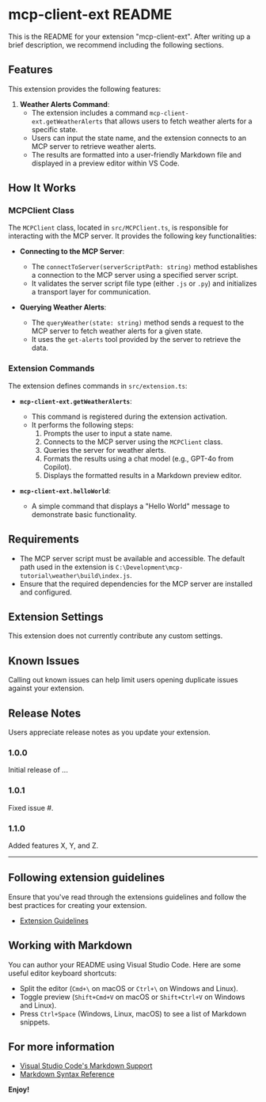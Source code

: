 # mcp-client-ext README

This is the README for your extension "mcp-client-ext". After writing up a brief description, we recommend including the following sections.

## Features

This extension provides the following features:

1. **Weather Alerts Command**:
   - The extension includes a command `mcp-client-ext.getWeatherAlerts` that allows users to fetch weather alerts for a specific state.
   - Users can input the state name, and the extension connects to an MCP server to retrieve weather alerts.
   - The results are formatted into a user-friendly Markdown file and displayed in a preview editor within VS Code.

## How It Works

### MCPClient Class

The `MCPClient` class, located in `src/MCPClient.ts`, is responsible for interacting with the MCP server. It provides the following key functionalities:

- **Connecting to the MCP Server**:
  - The `connectToServer(serverScriptPath: string)` method establishes a connection to the MCP server using a specified server script.
  - It validates the server script file type (either `.js` or `.py`) and initializes a transport layer for communication.

- **Querying Weather Alerts**:
  - The `queryWeather(state: string)` method sends a request to the MCP server to fetch weather alerts for a given state.
  - It uses the `get-alerts` tool provided by the server to retrieve the data.

### Extension Commands

The extension defines commands in `src/extension.ts`:

- **`mcp-client-ext.getWeatherAlerts`**:
  - This command is registered during the extension activation.
  - It performs the following steps:
    1. Prompts the user to input a state name.
    2. Connects to the MCP server using the `MCPClient` class.
    3. Queries the server for weather alerts.
    4. Formats the results using a chat model (e.g., GPT-4o from Copilot).
    5. Displays the formatted results in a Markdown preview editor.

- **`mcp-client-ext.helloWorld`**:
  - A simple command that displays a "Hello World" message to demonstrate basic functionality.

## Requirements

- The MCP server script must be available and accessible. The default path used in the extension is `C:\Development\mcp-tutorial\weather\build\index.js`.
- Ensure that the required dependencies for the MCP server are installed and configured.

## Extension Settings

This extension does not currently contribute any custom settings.

## Known Issues

Calling out known issues can help limit users opening duplicate issues against your extension.

## Release Notes

Users appreciate release notes as you update your extension.

### 1.0.0

Initial release of ...

### 1.0.1

Fixed issue #.

### 1.1.0

Added features X, Y, and Z.

---

## Following extension guidelines

Ensure that you've read through the extensions guidelines and follow the best practices for creating your extension.

* [Extension Guidelines](https://code.visualstudio.com/api/references/extension-guidelines)

## Working with Markdown

You can author your README using Visual Studio Code. Here are some useful editor keyboard shortcuts:

* Split the editor (`Cmd+\` on macOS or `Ctrl+\` on Windows and Linux).
* Toggle preview (`Shift+Cmd+V` on macOS or `Shift+Ctrl+V` on Windows and Linux).
* Press `Ctrl+Space` (Windows, Linux, macOS) to see a list of Markdown snippets.

## For more information

* [Visual Studio Code's Markdown Support](http://code.visualstudio.com/docs/languages/markdown)
* [Markdown Syntax Reference](https://help.github.com/articles/markdown-basics/)

**Enjoy!**
